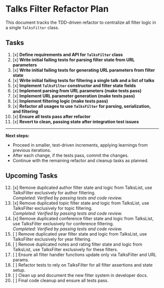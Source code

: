 # Talks Filter Refactor Plan

This document tracks the TDD-driven refactor to centralize all filter logic in a single `TalksFilter` class.

## Tasks

1. [x] **Define requirements and API for `TalksFilter` class**
2. [x] **Write initial failing tests for parsing filter state from URL parameters**
3. [x] **Write initial failing tests for generating URL parameters from filter state**
4. [x] **Write initial failing tests for filtering a single talk and a list of talks**
5. [x] **Implement `TalksFilter` constructor and filter state fields**
6. [x] **Implement parsing from URL parameters (make tests pass)**
7. [x] **Implement URL parameter generation (make tests pass)**
8. [x] **Implement filtering logic (make tests pass)**
9. [x] **Refactor all usages to use `TalksFilter` for parsing, serialization, and filtering**
10. [x] **Ensure all tests pass after refactor**
11. [x] **Revert to clean, passing state after integration test issues**

---

**Next steps:**
- Proceed in smaller, test-driven increments, applying learnings from previous iterations.
- After each change, if the tests pass, commit the changes.
- Continue with the remaining refactor and cleanup tasks as planned.

## Upcoming Tasks

12. [x] Remove duplicated author filter state and logic from TalksList, use TalksFilter exclusively for author filtering.  
    _Completed: Verified by passing tests and code review._
13. [x] Remove duplicated topic filter state and logic from TalksList, use TalksFilter exclusively for topic filtering.  
    _Completed: Verified by passing tests and code review._
14. [x] Remove duplicated conference filter state and logic from TalksList, use TalksFilter exclusively for conference filtering.  
    _Completed: Verified by passing tests and code review._
15. [ ] Remove duplicated year filter state and logic from TalksList, use TalksFilter exclusively for year filtering.
16. [ ] Remove duplicated notes and rating filter state and logic from TalksList, use TalksFilter exclusively for these filters.
17. [ ] Ensure all filter handler functions update only via TalksFilter and URL params.
18. [ ] Refactor tests to rely on TalksFilter for all filter assertions and state setup.
19. [ ] Clean up and document the new filter system in developer docs.
20. [ ] Final code cleanup and ensure all tests pass. 